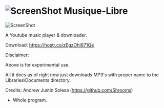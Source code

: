 ![ScreenShot](https://camo.githubusercontent.com/0eef925bd645fac4064e7f60dd00a48cb3e2c7df/68747470733a2f2f686f7374722e636f2f66696c652f3937302f63656949524a42616f6e44542f73626f7469636f6e2e706e67) Musique-Libre
===

![ScreenShot](https://hostr.co/file/970/E7kguVRGUHtd/PICMEHAVINGSEC.png)

A Youtube music player & downloader.

Download: https://hostr.co/zEgzOhl671Qe

Disclaimer: 

Above is for experimental use. 

All it does as of right now just downloads MP3's with proper name to the Libraries\Documents directory.

Credits: Andrew Justin Solesa (https://github.com/Shrooms)
- Whole program.

